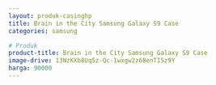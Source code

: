 ```yaml
---
layout: produk-casinghp
title: Brain in the City Samsung Galaxy S9 Case
categories: samsung

# Produk
product-title: Brain in the City Samsung Galaxy S9 Case
image-drive: 13NzKXb8Uq5z-Qc-1wxgw2z68enTI5z9Y
harga: 90000
---
```

